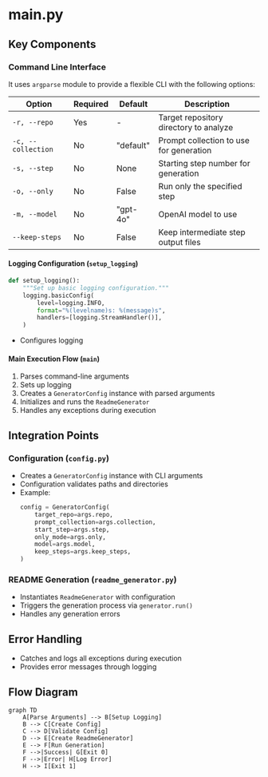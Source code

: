 # main.py

## Key Components

### Command Line Interface
It uses `argparse` module to provide a flexible CLI with the following options:

| Option | Required | Default | Description |
|--------|----------|---------|-------------|
| `-r, --repo` | Yes | - | Target repository directory to analyze |
| `-c, --collection` | No | "default" | Prompt collection to use for generation |
| `-s, --step` | No | None | Starting step number for generation |
| `-o, --only` | No | False | Run only the specified step |
| `-m, --model` | No | "gpt-4o" | OpenAI model to use |
| `--keep-steps` | No | False | Keep intermediate step output files |

#### Logging Configuration (`setup_logging`)
```python
def setup_logging():
    """Set up basic logging configuration."""
    logging.basicConfig(
        level=logging.INFO,
        format="%(levelname)s: %(message)s",
        handlers=[logging.StreamHandler()],
    )
```
- Configures logging

#### Main Execution Flow (`main`)
1. Parses command-line arguments
2. Sets up logging
3. Creates a `GeneratorConfig` instance with parsed arguments
4. Initializes and runs the `ReadmeGenerator`
5. Handles any exceptions during execution

## Integration Points

### Configuration (`config.py`)
- Creates a `GeneratorConfig` instance with CLI arguments
- Configuration validates paths and directories
- Example:
  ```python
  config = GeneratorConfig(
      target_repo=args.repo,
      prompt_collection=args.collection,
      start_step=args.step,
      only_mode=args.only,
      model=args.model,
      keep_steps=args.keep_steps,
  )
  ```

### README Generation (`readme_generator.py`)
- Instantiates `ReadmeGenerator` with configuration
- Triggers the generation process via `generator.run()`
- Handles any generation errors

## Error Handling
- Catches and logs all exceptions during execution
- Provides error messages through logging

## Flow Diagram
```mermaid
graph TD
    A[Parse Arguments] --> B[Setup Logging]
    B --> C[Create Config]
    C --> D[Validate Config]
    D --> E[Create ReadmeGenerator]
    E --> F[Run Generation]
    F -->|Success| G[Exit 0]
    F -->|Error| H[Log Error]
    H --> I[Exit 1]
```